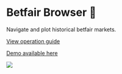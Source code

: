 # Betfair Browser 🏇

Navigate and plot historical betfair markets.

[View operation guide](mybrowser/guide.md)

[Demo available here](https://bfbrowser.joelsnetflix.com/)

<img src="https://i.imgur.com/gjaY05g.png">
